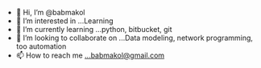 - 👋 Hi, I’m @babmakol
- 👀 I’m interested in ...Learning
- 🌱 I’m currently learning ...python, bitbucket, git
- 💞️ I’m looking to collaborate on ...Data modeling, network programming, too automation
- 📫 How to reach me ...babmakol@gmail.com

<!---
babmakol/babmakol is a ✨ special ✨ repository because its `README.md` (this file) appears on your GitHub profile.
You can click the Preview link to take a look at your changes.
--->
